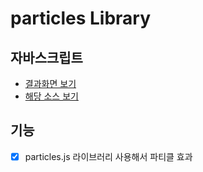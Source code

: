 # particles Library

## 자바스크립트

* [결과화면 보기](https://yeony1011.github.io/2019script_ex/particles/particles.html)
* [해당 소스 보기](https://github.com/yeony1011/2019script_ex/blob/master/particles/particles.html)

## 기능

* [x] particles.js 라이브러리 사용해서 파티클 효과